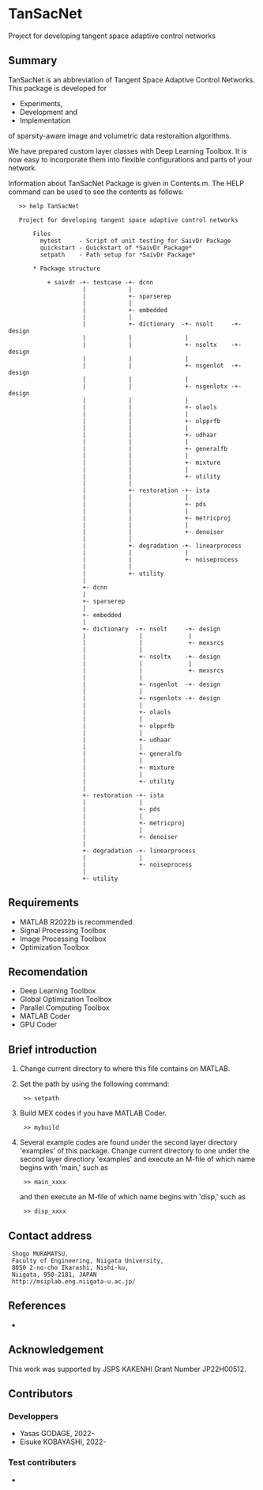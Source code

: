 # TanSacNet
Project for developing tangent space adaptive control networks

## Summary

TanSacNet is an abbreviation of Tangent Space Adaptive Control Networks. 
This package is developed for

* Experiments,
* Development and
* Implementation

of sparsity-aware image and volumetric data restoraition algorithms.

We have prepared custom layer classes with 
Deep Learning Toolbox. It is now easy to incorporate them into flexible 
configurations and parts of your network.

Information about TanSacNet Package is given in Contents.m. The HELP command can 
be used to see the contents as follows:

       >> help TanSacNet
        
       Project for developing tangent space adaptive control networks
         
           Files
             mytest     - Script of unit testing for SaivDr Package
             quickstart - Quickstart of *SaivDr Package*
             setpath    - Path setup for *SaivDr Package*
          
           * Package structure
               
               + saivdr -+- testcase -+- dcnn
                         |            |
                         |            +- sparserep 
                         |            |                         
                         |            +- embedded                          
                         |            |
                         |            +- dictionary  -+- nsolt     -+- design
                         |            |               |
                         |            |               +- nsoltx    -+- design
                         |            |               |
                         |            |               +- nsgenlot  -+- design
                         |            |               |
                         |            |               +- nsgenlotx -+- design
                         |            |               |
                         |            |               +- olaols
                         |            |               |
                         |            |               +- olpprfb
                         |            |               |
                         |            |               +- udhaar 
                         |            |               |
                         |            |               +- generalfb
                         |            |               |
                         |            |               +- mixture
                         |            |               |
                         |            |               +- utility
                         |            |
                         |            +- restoration -+- ista
                         |            |               |
                         |            |               +- pds
                         |            |               |
                         |            |               +- metricproj
                         |            |               |
                         |            |               +- denoiser
                         |            |
                         |            +- degradation -+- linearprocess
                         |            |               |
                         |            |               +- noiseprocess
                         |            |
                         |            +- utility 
                         |
                         +- dcnn
                         |
                         +- sparserep
                         |                         
                         +- embedded
                         |
                         +- dictionary  -+- nsolt     -+- design
                         |               |             |
                         |               |             +- mexsrcs
                         |               |        
                         |               +- nsoltx    -+- design
                         |               |             |
                         |               |             +- mexsrcs
                         |               |
                         |               +- nsgenlot  -+- design
                         |               |         
                         |               +- nsgenlotx -+- design
                         |               |         
                         |               +- olaols
                         |               |         
                         |               +- olpprfb
                         |               |         
                         |               +- udhaar 
                         |               |
                         |               +- generalfb
                         |               |
                         |               +- mixture
                         |               |
                         |               +- utility
                         |
                         +- restoration -+- ista  
                         |               |
                         |               +- pds
                         |               |
                         |               +- metricproj
                         |               |
                         |               +- denoiser
                         |            
                         +- degradation -+- linearprocess
                         |               |
                         |               +- noiseprocess
                         |
                         +- utility
    
## Requirements
 
* MATLAB R2022b is recommended.
 * Signal Processing Toolbox
 * Image Processing Toolbox
 * Optimization Toolbox

## Recomendation
 
 * Deep Learning Toolbox
 * Global Optimization Toolbox 
 * Parallel Computing Toolbox
 * MATLAB Coder
 * GPU Coder

## Brief introduction
 
1. Change current directory to where this file contains on MATLAB.
2. Set the path by using the following command:

        >> setpath

3. Build MEX codes if you have MATLAB Coder.

        >> mybuild

4. Several example codes are found under the second layer directory 
   'examples' of this package. Change current directory to one under 
   the second layer directiory 'examples' and execute an M-file of 
   which name begins with 'main,' such as
 
        >> main_xxxx
 
   and then execute an M-file of which name begins with 'disp,' such as
 
        >> disp_xxxx
 
## Contact address
 
     Shogo MURAMATSU,
     Faculty of Engineering, Niigata University,
     8050 2-no-cho Ikarashi, Nishi-ku,
     Niigata, 950-2181, JAPAN
     http://msiplab.eng.niigata-u.ac.jp/
 
## References

* 
 
## Acknowledgement
 
This work was supported by JSPS KAKENHI Grant Number JP22H00512.
 
## Contributors

### Developpers
* Yasas GODAGE,  2022-
* Eisuke KOBAYASHI, 2022-
 
### Test contributers
* 
